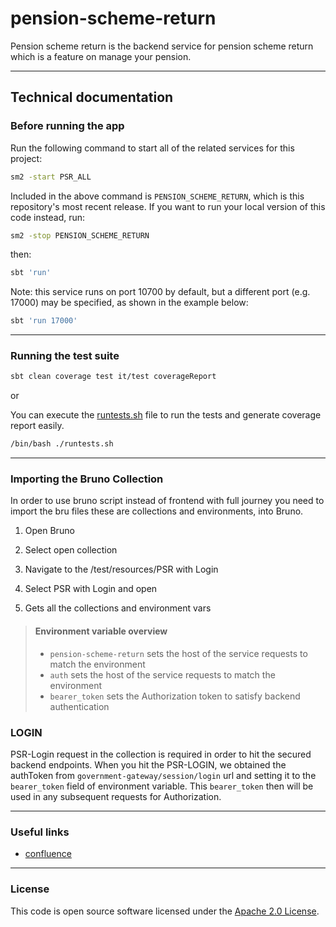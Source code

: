 # pension-scheme-return

Pension scheme return is the backend service for pension scheme return which is a feature on manage your pension.

***

## Technical documentation

### Before running the app

Run the following command to start all of the related services for this project:

```bash
sm2 -start PSR_ALL
```

Included in the above command is `PENSION_SCHEME_RETURN`, which is this repository's most recent release.
If you want to run your local version of this code instead, run:

```bash
sm2 -stop PENSION_SCHEME_RETURN
```

then:

```bash
sbt 'run'
```

Note: this service runs on port 10700 by default, but a different port (e.g. 17000) may be specified, as shown in the
example below:

```bash
sbt 'run 17000'
```

***

### Running the test suite

```bash
sbt clean coverage test it/test coverageReport
```

or

You can execute the [runtests.sh](runtests.sh) file to run the tests and generate coverage report easily.

```bash
/bin/bash ./runtests.sh
```

***

### Importing the Bruno Collection

In order to use bruno script instead of frontend with full journey you need to import the bru files these are
collections and environments, into Bruno.

1. Open Bruno

2. Select open collection

3. Navigate to the /test/resources/PSR with Login

4. Select PSR with Login and open

5. Gets all the collections and environment vars

> #### Environment variable overview
>
> - `pension-scheme-return`         sets the host of the service requests to match the environment
> - `auth`                          sets the host of the service requests to match the environment
> - `bearer_token`                  sets the Authorization token to satisfy backend authentication

### LOGIN
PSR-Login request in the collection is required in order to hit the secured backend endpoints. 
When you hit the PSR-LOGIN, we obtained the authToken from `government-gateway/session/login` url and setting it to the `bearer_token` field of environment variable. This `bearer_token` then will be used in any subsequent requests for Authorization.  

***

### Useful links

- [confluence](https://confluence.tools.tax.service.gov.uk/display/PSR/Pension+Scheme+Return+Home)

***

### License

This code is open source software licensed under
the [Apache 2.0 License]("http://www.apache.org/licenses/LICENSE-2.0.html").